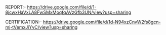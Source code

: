 REPORT:- https://drive.google.com/file/d/1-8jcwxHaVxLA8FwSMxMoqfqAVzGfb3UN/view?usp=sharing

CERTIFICATION:- https://drive.google.com/file/d/1d-N94xzCnvW2fs8gcn-mj-tVemxJiYvC/view?usp=sharing
